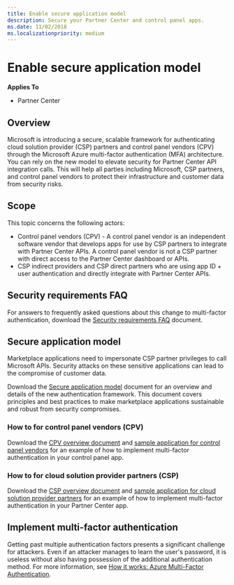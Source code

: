 ```yaml
---
title: Enable secure application model
description: Secure your Partner Center and control panel apps.
ms.date: 11/02/2018
ms.localizationpriority: medium
---
```


# Enable secure application model


**Applies To**

- Partner Center


## <span id="overview"/><span id="Overview"/><span id="OVERVIEW"/>Overview

Microsoft is introducing a secure, scalable framework for authenticating cloud solution provider (CSP) partners and control panel vendors (CPV) through the Microsoft Azure multi-factor authentication (MFA) architecture. You can rely on the new model to elevate security for Partner Center API integration calls. This will help all parties including Microsoft, CSP partners, and control panel vendors to protect their infrastructure and customer data from security risks.


## <span id="scope"/><span id="SCOPE"/>Scope

This topic concerns the following actors:

- Control panel vendors (CPV) - A control panel vendor is an independent software vendor that develops apps for use by CSP partners to integrate with Partner Center APIs. A control panel vendor is not a CSP partner with direct access to the Partner Center dashboard or APIs.
- CSP indirect providers and CSP direct partners who are using app ID + user authentication and directly integrate with Partner Center APIs.

## <span id="faq"/><span id="FAQ"/>Security requirements FAQ

For answers to frequently asked questions about this change to multi-factor authentication, download the [Security requirements FAQ](http://assetsprod.microsoft.com/security-requirements-faq.pdf) document.

## <span id=""/><span id=""/>Secure application model
Marketplace applications need to impersonate CSP partner privileges to call Microsoft APIs. Security attacks on these sensitive applications can lead to the compromise of customer data. 

Download the [Secure application model](http://assetsprod.microsoft.com/secure-application-model-guide.pdf) document for an overview and details of the new authentication framework. This document covers principles and best practices to make marketplace applications sustainable and robust from security compromises.
 
### <span id="how-to-for-cpv"/><span id="How-To-for-CPV"/><span id="HOW-TO-FOR-CPV"/>How to for control panel vendors (CPV)

Download the [CPV overview document](http://assetsprod.microsoft.com/cpv-partner-application-overview.pdf) and [sample application for control panel vendors](https://www.yammer.com/cloudpartnercommunity/#/files/154857341) for an example of how to implement multi-factor authentication in your control panel app. 


### <span id="how-to-for-csp"/><span id="How-To-for-CSP"/><span id="HOW-TO-FOR-CSP"/>How to for cloud solution provider partners (CSP)

Download the [CSP overview document](http://assetsprod.microsoft.com/csp-partner-application-overview.pdf) and [sample application for cloud solution provider partners](https://www.yammer.com/cloudpartnercommunity/#/files/154857342) for an example of how to implement multi-factor authentication in your Partner Center app. 

## <span id="implement-mfa"/><span id="IMPLEMENT-MFA"/>Implement multi-factor authentication

Getting past multiple authentication factors presents a significant challenge for attackers. Even if an attacker manages to learn the user's password, it is useless without also having possession of the additional authentication method. For more information, see [How it works: Azure Multi-Factor Authentication](https://docs.microsoft.com/azure/active-directory/authentication/concept-mfa-howitworks).